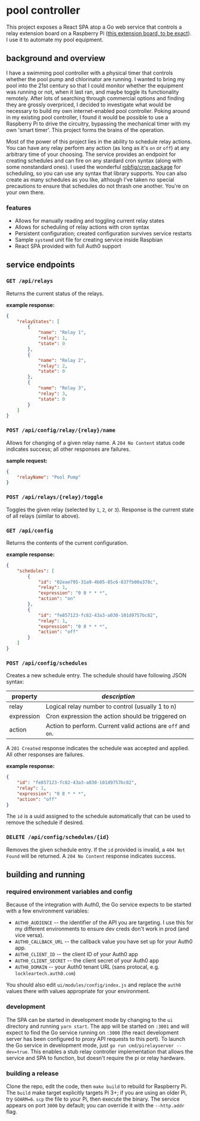 # pool controller

This project exposes a React SPA atop a Go web service that controls a relay extension board on a Raspberry Pi ([this extension board, to be exact](https://www.amazon.com/gp/product/B07CZL2SKN)).  I use it to automate my pool equipment.

## background and overview

I have a swimming pool controller with a physical timer that controls whether the pool pump and chlorinator are running.  I wanted to bring my pool into the 21st century so that I could monitor whether the equipment was running or not, when it last ran, and maybe toggle its functionality remotely.  After lots of searching through commercial options and finding they are grossly overpriced, I decided to investigate what would be necessary to build my own internet-enabled pool controller.  Poking around in my existing pool controller, I found it would be possible to use a Raspberry Pi to drive the circuitry, bypassing the mechanical timer with my own 'smart timer'.  This project forms the brains of the operation.

Most of the power of this project lies in the ability to schedule relay actions.  You can have any relay perform any action (as long as it's `on` or `off`) at any arbitrary time of your choosing.  The service provides an endpoint for creating schedules and can fire on any stardard cron syntax (along with some nonstandard ones).  I used the wonderful [robfig/cron package](https://godoc.org/github.com/robfig/cron) for scheduling, so you can use any syntax that library supports.  You can also create as many schedules as you like, although I've taken no special precautions to ensure that schedules do not thrash one another.  You're on your own there.

### features

* Allows for manually reading and toggling current relay states
* Allows for scheduling of relay actions with cron syntax
* Persistent configuration; created configuration survives service restarts
* Sample `systemd` unit file for creating service inside Raspbian
* React SPA provided with full Auth0 support

## service endpoints

### `GET /api/relays`

Returns the current status of the relays.

**example response:**

```json
{
    "relayStates": [
        {
            "name": "Relay 1",
            "relay": 1,
            "state": 0
        },
        {
            "name": "Relay 2",
            "relay": 2,
            "state": 0
        },
        {
            "name": "Relay 3",
            "relay": 3,
            "state": 0
        }
    ]
}
```

### `POST /api/config/relay/{relay}/name`

Allows for changing of a given relay name.  A `204 No Content` status code indicates success; all other responses are failures.

**sample request:**

```json
{
    "relayName": "Pool Pump"
}
```

### `POST /api/relays/{relay}/toggle`

Toggles the given relay (selected by `1`, `2`, or `3`).  Response is the current state of all relays (similar to above).

### `GET /api/config`

Returns the contents of the current configuration.

**example response:**

```json
{
    "schedules": [
        {
            "id": "02eae795-31a9-4b05-85c6-837fb00a378c",
            "relay": 1,
            "expression": "0 0 * * *",
            "action": "on"
        },
        {
            "id": "fe857123-fc82-43a3-a030-101d9757bc82",
            "relay": 1,
            "expression": "0 8 * * *",
            "action": "off"
        }
    ]
}
```

### `POST /api/config/schedules`

Creates a new schedule entry.  The schedule should have following JSON syntax:

| property   | *description*                                                 |
|------------|---------------------------------------------------------------|
| relay      | Logical relay number to control (usually 1 to n)              |
| expression | Cron expression the action should be triggered on             |
| action     | Action to perform.  Current valid actions are `off` and `on`. |

A `201 Created` response indicates the schedule was accepted and applied.  All other responses are failures.

**example response:**

```json
{
    "id": "fe857123-fc82-43a3-a030-101d9757bc82",
    "relay": 1,
    "expression": "0 8 * * *",
    "action": "off"
}
```

The `id` is a uuid assigned to the schedule automatically that can be used to remove the schedule if desired.

### `DELETE /api/config/schedules/{id}`

Removes the given schedule entry.  If the `id` provided is invalid, a `404 Not Found` will be returned.  A `204 No Content` response indicates success.

## building and running

### required environment variables and config

Because of the integration with Auth0, the Go service expects to be started with a few environment variables:

* `AUTH0_AUDIENCE` -- the identifier of the API you are targeting.  I use this for my different environments to ensure dev creds don't work in prod (and vice versa).
* `AUTH0_CALLBACK_URL` -- the callback value you have set up for your Auth0 app.
* `AUTH0_CLIENT_ID` -- the client ID of your Auth0 app
* `AUTH0_CLIENT_SECRET` -- the client secret of your Auth0 app
* `AUTH0_DOMAIN` -- your Auth0 tenant URL (sans protocal, e.g. `lockleartech.auth0.com`)

You should also edit `ui/modules/config/index.js` and replace the `auth0` values there with values appropriate for your environment.

### development

The SPA can be started in development mode by changing to the `ui` directory and running `yarn start`.  The app will be started on `:3001` and will expect to find the Go service running on `:3000` (the react development server has been configured to proxy API requests to this port).  To launch the Go service in development mode, just `go run cmd/pirelayserver --dev=true`.  This enables a stub relay controller implementation that allows the service and SPA to function, but doesn't require
the pi or relay hardware.

### building a release

Clone the repo, edit the code, then `make build` to rebuild for Raspberry Pi.  The `build` make target explicitly targets Pi 3+; if you are using an older Pi, try `GOARM=6`.  `scp` the file to your Pi, then execute the binary.  The service appears on port `3000` by default; you can override it with the `--http.addr` flag.


